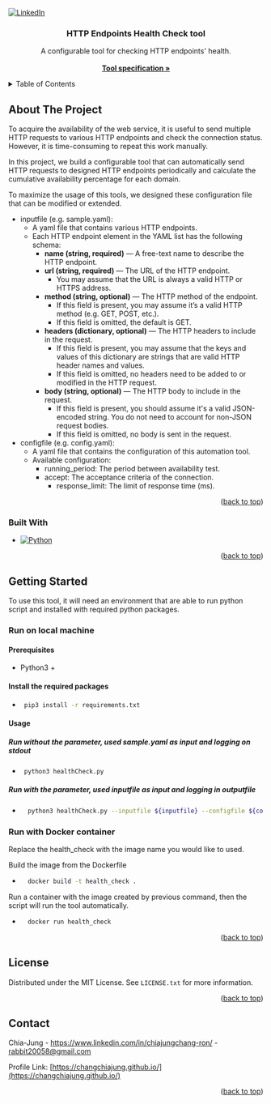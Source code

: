 <a name="readme-top"></a>

[![LinkedIn][linkedin-shield]][linkedin-url]
<h3 align="center">HTTP Endpoints Health Check tool</h3>

<div>
  <p align="center">
    A configurable tool for checking HTTP endpoints' health.
    <br />
    <br />
    <a href="https://fetch-hiring.s3.us-east-1.amazonaws.com/site-reliability-engineer/health-check.pdf"><strong>Tool specification »</strong></a>
  </p>
</div>

<details>
  <summary>Table of Contents</summary>
  <ol>
    <li>
      <a href="#about-the-project">About The Project</a>
      <ul>
        <li><a href="#built-with">Built With</a></li>
      </ul>
    </li>
    <li>
      <a href="#getting-started">Getting Started</a>
      <ul>
        <li><a href="#prerequisites">Prerequisites</a></li>
        <li><a href="#installation">Installation</a></li>
      </ul>
    </li>
    <li><a href="#usage">Usage</a></li>
    <li><a href="#roadmap">Roadmap</a></li>
    <li><a href="#contributing">Contributing</a></li>
    <li><a href="#license">License</a></li>
    <li><a href="#contact">Contact</a></li>
    <li><a href="#acknowledgments">Acknowledgments</a></li>
  </ol>
</details>

<!-- ABOUT THE PROJECT -->

## About The Project

To acquire the availability of the web service, it is useful to send multiple HTTP requests to various HTTP endpoints and check the connection status. However, it is time-consuming to repeat this work manually.

In this project, we build a configurable tool that can automatically send HTTP requests to designed HTTP endpoints periodically and calculate the cumulative availability percentage for each domain.

To maximize the usage of this tools, we designed these configuration file that can be modified or extended.

- inputfile (e.g. sample.yaml):
  - A yaml file that contains various HTTP endpoints.
  - Each HTTP endpoint element in the YAML list has the following schema:
    - **name (string, required)** — A free-text name to describe the HTTP endpoint.
    - **url (string, required)** — The URL of the HTTP endpoint.
      - You may assume that the URL is always a valid HTTP or HTTPS address.
    - **method (string, optional)** — The HTTP method of the endpoint.
      - If this field is present, you may assume it’s a valid HTTP method (e.g. GET, POST, etc.).
      - If this field is omitted, the default is GET.
    - **headers (dictionary, optional)** — The HTTP headers to include in the request.
      - If this field is present, you may assume that the keys and values of this dictionary are strings that are valid HTTP header names and values.
      - If this field is omitted, no headers need to be added to or modified in the HTTP request.
    - **body (string, optional)** — The HTTP body to include in the request.
      - If this field is present, you should assume it's a valid JSON-encoded string. You do not need to account for non-JSON request bodies.
      - If this field is omitted, no body is sent in the request.
- configfile (e.g. config.yaml):
  - A yaml file that contains the configuration of this automation tool.
  - Available configuration:
    - running_period: The period between availability test.
    - accept: The acceptance criteria of the connection.
      - response_limit: The limit of response time (ms).

<p align="right">(<a href="#readme-top">back to top</a>)</p>

### Built With

- [![Python][python-shield]][python-url]

<p align="right">(<a href="#readme-top">back to top</a>)</p>

<!-- GETTING STARTED -->

## Getting Started

To use this tool, it will need an environment that are able to run python script and installed with required python packages.

### Run on local machine

#### Prerequisites

- Python3 +

#### Install the required packages

- ```bash
   pip3 install -r requirements.txt
  ```

#### Usage

##### Run without the parameter, used sample.yaml as input and logging on stdout

- ```bash
   python3 healthCheck.py
  ```

##### Run with the parameter, used inputfile as input and logging in outputfile

- ```bash
    python3 healthCheck.py --inputfile ${inputfile} --configfile ${configfile} --outputfile ${outputfile}
  ```

### Run with Docker container

Replace the health_check with the image name you would like to used.

Build the image from the Dockerfile

- ```bash
    docker build -t health_check .
  ```

Run a container with the image created by previous command, then the script will run the tool automatically.

- ```bash
    docker run health_check
  ```

<p align="right">(<a href="#readme-top">back to top</a>)</p>

## License

Distributed under the MIT License. See `LICENSE.txt` for more information.

<p align="right">(<a href="#readme-top">back to top</a>)</p>

<!-- CONTACT -->

## Contact

Chia-Jung - https://www.linkedin.com/in/chiajungchang-ron/ - rabbit20058@gmail.com

Profile Link: [https://changchiajung.github.io/](https://changchiajung.github.io/)

<p align="right">(<a href="#readme-top">back to top</a>)</p>

[linkedin-shield]: https://img.shields.io/badge/-LinkedIn-black.svg?style=for-the-badge&logo=linkedin&colorB=555
[linkedin-url]: https://www.linkedin.com/in/chiajungchang-ron/
[python-shield]: https://img.shields.io/badge/python-3670A0?style=for-the-badge&logo=python&logoColor=ffdd54
[python-url]: https://www.python.org/
[docker-shield]: https://img.shields.io/badge/docker-3670A0?style=for-the-badge&logo=docker&logoColor=ffdd54
[docker-url]: https://www.docker.org/
